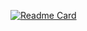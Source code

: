 [![Readme Card](https://github-readme-stats.vercel.app/api/pin/?Frengocode=anuraghazra&repo=github-readme-stats)](https://github.com/anuraghazra/github-readme-stats)
